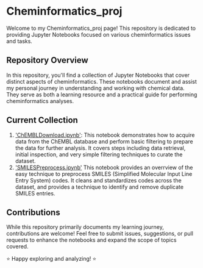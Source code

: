 # Cheminformatics_proj

Welcome to my Cheminformatics_proj page! This repository is dedicated to providing Jupyter Notebooks focused on various cheminformatics issues and tasks.

## Repository Overview

In this repository, you'll find a collection of Jupyter Notebooks that cover distinct aspects of cheminformatics. These notebooks document and assist my personal journey in understanding and working with chemical data. They serve as both a learning resource and a practical guide for performing cheminformatics analyses.

## Current Collection

1. ['ChEMBLDownload.ipynb'](https://github.com/agnesdark/cheminformatics_proj/blob/main/ChEMBLDownload.ipynb): This notebook demonstrates how to acquire data from the ChEMBL database and perform basic filtering to prepare the data for further analysis. It covers steps including data retrieval, initial inspection, and very simple filtering techniques to curate the dataset.
2. ['SMILESPreprocess.ipynb'](https://github.com/agnesdark/cheminformatics_proj/blob/main/SMILESPreprocess.ipynb) This notebook provides an overrview of the easy technique to preprocess SMILES (Simplified Molecular Input Line Entry System) codes. It cleans and standardizes codes across the dataset, and provides a technique to identify and remove duplicate SMILES entries. 

## Contributions

While this repository primarily documents my learning journey, contributions are welcome! Feel free to submit issues, suggestions, or pull requests to enhance the notebooks and expand the scope of topics covered.

⭐ Happy exploring and analyzing! ⭐
